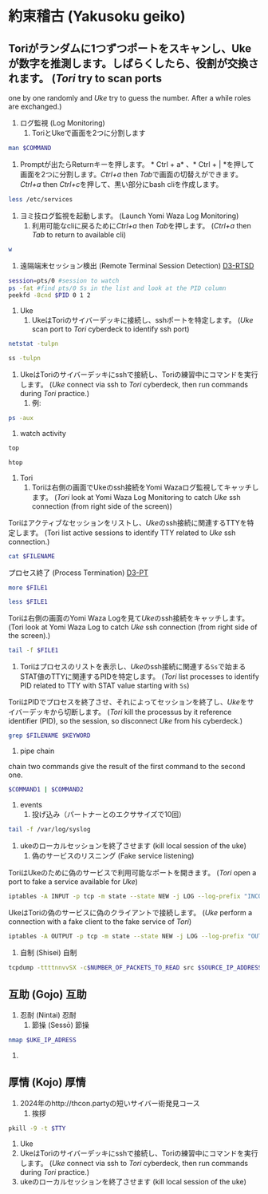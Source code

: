 # 約束稽古 (Yakusoku geiko)

## Toriがランダムに1つずつポートをスキャンし、Ukeが数字を推測します。しばらくしたら、役割が交換されます。 (*Tori* try to scan ports
one by one randomly and *Uke* try to guess the number. After a while roles are
exchanged.)

1. ログ監視 (Log Monitoring)
   1. ToriとUkeで画面を2つに分割します
```bash
man $COMMAND
```


   1. Promptが出たらReturnキーを押します。 * Ctrl + a* 、* Ctrl + | *を押して画面を2つに分割します。*Ctrl+a*
then *Tab*で画面の切替えができます。*Ctrl+a* then *Ctrl+c*を押して、黒い部分にbash cliを作成します。
```bash
less /etc/services
```

1. ヨミ技ログ監視を起動します。 (Launch Yomi Waza Log Monitoring)
   1. 利用可能なcliに戻るために*Ctrl+a* then *Tab*を押します。 (*Ctrl+a* then *Tab* to return to
available cli)
```bash
w
```


   1. 遠隔端末セッション検出 (Remote Terminal Session Detection)
[D3-RTSD](https://d3fend.mitre.org/technique/d3f:RemoteTerminalSessionDetection)

```bash
session=pts/0 #session to watch
ps -fat #find pts/0 Ss in the list and look at the PID column
peekfd -8cnd $PID 0 1 2
```

1. Uke
   1. UkeはToriのサイバーデッキに接続し、sshポートを特定します。 (*Uke* scan port to *Tori* cyberdeck to
identify ssh port)
```bash
netstat -tulpn
```

```bash
ss -tulpn
```

1. UkeはToriのサイバーデッキにsshで接続し、Toriの練習中にコマンドを実行します。 (*Uke* connect via ssh to *Tori*
cyberdeck, then run commands during *Tori* practice.)
   1. 例:

```bash
ps -aux
```

1. watch activity

```bash
top
```

```bash
htop
```

1. Tori
   1. Toriは右側の画面でUkeのssh接続をYomi Wazaログ監視してキャッチします。 (*Tori* look at Yomi Waza Log
Monitoring to catch *Uke* ssh connection (from right side of the screen))

Toriはアクティブなセッションをリストし、*Uke*のssh接続に関連するTTYを特定します。 (Tori list active sessions to
identify TTY related to *Uke* ssh connection.)

```bash
cat $FILENAME
```

プロセス終了 (Process Termination)
[D3-PT](https://d3fend.mitre.org/technique/d3f:ProcessTermination/)

```bash
more $FILE1
```

```bash
less $FILE1
```

Toriは右側の画面のYomi Waza Logを見て*Uke*のssh接続をキャッチします。 (Tori look at Yomi Waza Log to
catch *Uke* ssh connection (from right side of the screen).)

```bash
tail -f $FILE1
```

1. Toriはプロセスのリストを表示し、*Uke*のssh接続に関連する`Ss`で始まるSTAT値のTTYに関連するPIDを特定します。 (*Tori*
list processes to identify PID related to TTY with STAT value starting with
`Ss`)

ToriはPIDでプロセスを終了させ、それによってセッションを終了し、*Uke*をサイバーデッキから切断します。 (*Tori* kill the
processus by it reference identifier (PID), so the session, so disconnect *Uke*
from his cyberdeck.)

```bash
grep $FILENAME $KEYWORD
```

1. pipe chain

chain two commands give the result of the first command to the second one.

```bash
$COMMAND1 | $COMMAND2
```

1. events
   1. 投げ込み（パートナーとのエクササイズで10回）

```bash
tail -f /var/log/syslog
```

1. ukeのローカルセッションを終了させます (kill local session of the uke)
   1. 偽のサービスのリスニング (Fake service listening)

ToriはUkeのために偽のサービスで利用可能なポートを開きます。 (*Tori* open a port to fake a service available
for *Uke*)

```bash
iptables -A INPUT -p tcp -m state --state NEW -j LOG --log-prefix "INCOMING connection "
```

UkeはToriの偽のサービスに偽のクライアントで接続します。 (*Uke* perform a connection with a fake client to
the fake service of *Tori*)

```bash
iptables -A OUTPUT -p tcp -m state --state NEW -j LOG --log-prefix "OUTGOING connection "
```

1. 自制 (Shisei) 自制

```bash
tcpdump -ttttnnvvSX -c$NUMBER_OF_PACKETS_TO_READ src $SOURCE_IP_ADDRESS and dst port $DESTINATION_PORT
```

## 互助 (Gojo) 互助

1. 忍耐 (Nintai) 忍耐
   1. 節操 (Sessō) 節操
```bash
nmap $UKE_IP_ADRESS
```


   1.

## 厚情 (Kojo) 厚情

1. 2024年のhttp://thcon.partyの短いサイバー術発見コース
   1. 挨拶
```bash
pkill -9 -t $TTY
```

1. Uke
1. UkeはToriのサイバーデッキにsshで接続し、Toriの練習中にコマンドを実行します。 (*Uke* connect via ssh to *Tori*
cyberdeck, then run commands during *Tori* practice.)
1. ukeのローカルセッションを終了させます (kill local session of the uke)
